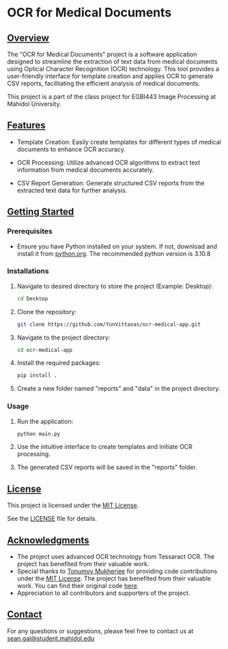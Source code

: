 # **OCR for Medical Documents**

## <ins>Overview</ins>

The "OCR for Medical Documents" project is a software application designed to streamline the extraction of text data from medical documents using Optical Character Recognition (OCR) technology. This tool provides a user-friendly interface for template creation and applies OCR to generate CSV reports, facilitating the efficient analysis of medical documents.

This project is a part of the class project for EGBI443 Image Processing at Mahidol University.

## <ins>Features</ins>

- Template Creation: Easily create templates for different types of medical documents to enhance OCR accuracy.

- OCR Processing: Utilize advanced OCR algorithms to extract text information from medical documents accurately.

- CSV Report Generation: Generate structured CSV reports from the extracted text data for further analysis.

## <ins>Getting Started</ins>

### Prerequisites

- Ensure you have Python installed on your system. If not, download and install it from [python.org](https://www.python.org/). The recommended python version is 3.10.8

### Installations

1. Navigate to desired directory to store the project (Example: Desktop):

    ```bash
    cd Desktop
    ```

2. Clone the repository:

    ```bash
    git clone https://github.com/YunVittavas/ocr-medical-app.git
    ```

3. Navigate to the project directory:
    
    ```bash
    cd ocr-medical-app
    ```

4. Install the required packages:

    ```bash
    pip install .
    ```

5. Create a new folder named "reports" and "data" in the project directory.

### Usage

1. Run the application:

    ```bash
    python main.py
    ```
2. Use the intuitive interface to create templates and initiate OCR processing.
3. The generated CSV reports will be saved in the "reports" folder.

## <ins>License</ins>

This project is licensed under the [MIT License](LICENSE).

See the [LICENSE](LICENSE) file for details.

## <ins>Acknowledgments</ins>

- The project uses advanced OCR technology from Tessaract OCR. The project has benefited from their valuable work.
- Special thanks to [Tonumoy Mukherjee](https://github.com/Tonumoy) for providing code contributions under the [MIT License](https://opensource.org/licenses/MIT). The project has benefited from their valuable work. You can find their original code [here](https://github.com/Tonumoy/OCR-on-Image-ROI-with-Tesseract).
- Appreciation to all contributors and supporters of the project.

## <ins>Contact</ins>

For any questions or suggestions, please feel free to contact us at [sean.gal@student.mahidol.edu](sean.gal@student.mahidol.edu)